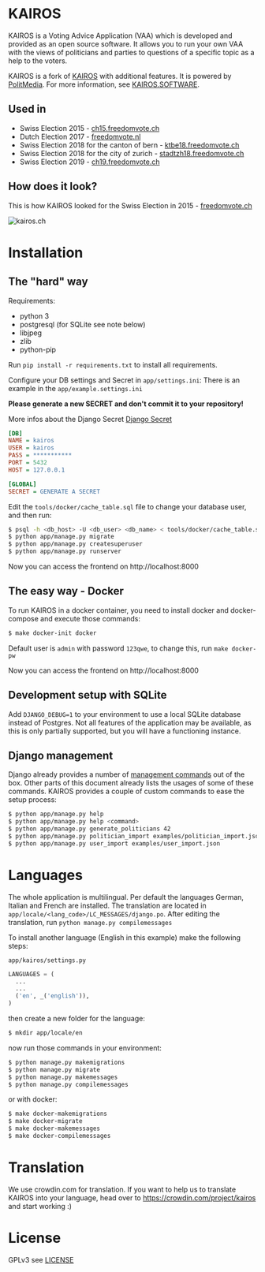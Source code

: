 # KAIROS

KAIROS is a Voting Advice Application (VAA) which is developed and provided as an open source software. It allows you to run your own VAA with the views of politicians and parties to questions of a specific topic as a help to the voters.

KAIROS is a fork of [KAIROS](https://github.com/politmedia/KAIROS/) with additional features. It is powered by [PolitMedia](https://www.politmedia.ch/). For more information, see [KAIROS.SOFTWARE](https://kairos.software/).

## Used in

- Swiss Election 2015 - [ch15.freedomvote.ch](https://ch15.freedomvote.ch/)
- Dutch Election 2017 - [freedomvote.nl](https://freedomvote.nl/)
- Swiss Election 2018 for the canton of bern - [ktbe18.freedomvote.ch](https://ktbe18.freedomvote.ch/)
- Swiss Election 2018 for the city of zurich - [stadtzh18.freedomvote.ch](https://stadtzh18.freedomvote.ch/)
- Swiss Election 2019 - [ch19.freedomvote.ch](https://ch19.freedomvote.ch/)

## How does it look?

This is how KAIROS looked for the Swiss Election in 2015 - [freedomvote.ch](https://freedomvote.ch/)

![kairos.ch](https://raw.githubusercontent.com/politmedia/kairos/master/tools/screenshot.png)

# Installation

## The "hard" way

Requirements:

- python 3
- postgresql (for SQLite see note below)
- libjpeg
- zlib
- python-pip

Run `pip install -r requirements.txt` to install all requirements.

Configure your DB settings and Secret in `app/settings.ini`:
There is an example in the `app/example.settings.ini`

**Please generate a new SECRET and don't commit it to your repository!**

More infos about the Django Secret
[Django Secret](https://docs.djangoproject.com/en/1.11/ref/settings/#std:setting-SECRET_KEY)

```ini
[DB]
NAME = kairos
USER = kairos
PASS = ***********
PORT = 5432
HOST = 127.0.0.1

[GLOBAL]
SECRET = GENERATE A SECRET
```

Edit the `tools/docker/cache_table.sql` file to change your database user, and
then run:

```bash
$ psql -h <db_host> -U <db_user> <db_name> < tools/docker/cache_table.sql
$ python app/manage.py migrate
$ python app/manage.py createsuperuser
$ python app/manage.py runserver
```

Now you can access the frontend on http://localhost:8000

## The easy way - Docker

To run KAIROS in a docker container, you need to install docker and docker-compose and execute those commands:

```bash
$ make docker-init docker
```

Default user is `admin` with password `123qwe`, to change this, run `make docker-pw`

Now you can access the frontend on http://localhost:8000

## Development setup with SQLite

Add `DJANGO_DEBUG=1` to your environment to use a local SQLite database instead of Postgres. Not all features of the application may be available, as this is only partially supported, but you will have a functioning instance.

## Django management

Django already provides a number of [management commands](https://docs.djangoproject.com/en/1.10/ref/django-admin/) out of the box.
Other parts of this document already lists the usages of some of these commands.
KAIROS provides a couple of custom commands to ease the setup process:

```bash
$ python app/manage.py help
$ python app/manage.py help <command>
$ python app/manage.py generate_politicians 42
$ python app/manage.py politician_import examples/politician_import.json
$ python app/manage.py user_import examples/user_import.json
```

# Languages

The whole application is multilingual. Per default the languages German, Italian and French are installed.
The translation are located in `app/locale/<lang_code>/LC_MESSAGES/django.po`. After editing the translation, run `python manage.py compilemessages`

To install another language (English in this example) make the following steps:

`app/kairos/settings.py`

```python
LANGUAGES = (
  ...
  ...
  ('en', _('english')),
)
```

then create a new folder for the language:

```bash
$ mkdir app/locale/en
```

now run those commands in your environment:

```bash
$ python manage.py makemigrations
$ python manage.py migrate
$ python manage.py makemessages
$ python manage.py compilemessages
```

or with docker:

```bash
$ make docker-makemigrations
$ make docker-migrate
$ make docker-makemessages
$ make docker-compilemessages
```

# Translation

We use crowdin.com for translation. If you want to help us to translate KAIROS into your language, head over to https://crowdin.com/project/kairos and start working :)

# License

GPLv3 see [LICENSE](https://github.com/politmedia/KAIROS/blob/master/LICENSE)
